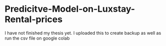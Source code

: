 # Predicitve-Model-on-Luxstay-Rental-prices

I have not finished my thesis yet. I uploaded this to create backup as well as run the csv file on google colab
